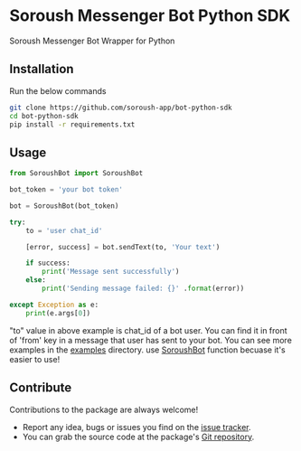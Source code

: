 
# Soroush Messenger Bot Python SDK
Soroush Messenger Bot Wrapper for Python

## Installation ##
Run the below commands
```bash
git clone https://github.com/soroush-app/bot-python-sdk
cd bot-python-sdk
pip install -r requirements.txt
```

## Usage ##

```python
from SoroushBot import SoroushBot

bot_token = 'your bot token'

bot = SoroushBot(bot_token)

try:
    to = 'user chat_id'

    [error, success] = bot.sendText(to, 'Your text')

    if success:
        print('Message sent successfully')
    else:
        print('Sending message failed: {}' .format(error))

except Exception as e:
    print(e.args[0])


```
"to" value in above example is chat_id of a bot user. You can find it in front of 'from' key in a message that user has sent to your bot. 
You can see more examples in the [examples](https://github.com/soroush-app/bot-python-sdk/tree/master/examples) directory.
use [SoroushBot](https://github.com/Mahdiali313/bot-python-sdk/blob/master/SoroushBot.py) function becuase it's easier to use!

 ## Contribute ##
 Contributions to the package are always welcome!
 - Report any idea, bugs or issues you find on the [issue tracker](https://github.com/soroush-app/bot-python-sdk/issues).
 - You can grab the source code at the package's [Git repository](https://github.com/soroush-app/bot-python-sdk.git).
